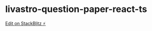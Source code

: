 # livastro-question-paper-react-ts

[Edit on StackBlitz ⚡️](https://stackblitz.com/edit/react-ts-dazqgv)